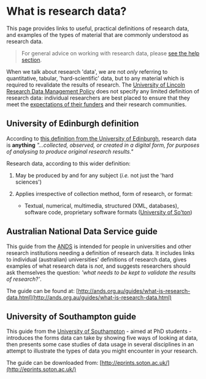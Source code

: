 # What is research data?

This page provides links to useful, practical definitions of research data, and examples of the types of material that are commonly understood as research data.

> For general advice on working with research data, please [see the help section](https://orbital.lincoln.ac.uk/training-help).

When we talk about research 'data', we are not *only* referring to quantitative, tabular, 'hard-scientific' data, but to any material which is required to revalidate the results of research. The [University of Lincoln Research Data Management Policy](https://orbital.lincoln.ac.uk/rdm-policy) does not specify any limited definition of research data: individual researchers are best placed to ensure that they meet the [expectations of their funders](https://orbital.lincoln.ac.uk/training-policies) and their research communities.

## University of Edinburgh definition

According to [this definition from the University of Edinburgh](http://www.ed.ac.uk/schools-departments/information-services/services/research-support/data-library/data-repository/definitions), research data is **anything** *"...collected, observed, or created in a digital form, for purposes of analysing to produce original research results."*

Research data, according to this wider definition:

1. May be produced by and for any subject (*i.e.* not just the 'hard sciences')

2. Applies irrespective of collection method, form of research, or format:
    * Textual, numerical, multimedia, structured (XML, databases), software code, proprietary software formats ([University of So'ton](http://eprints.soton.ac.uk/338816/))
    
## Australian National Data Service guide

This guide from the [ANDS](http://ands.org.au/) is intended for people in universities and other research institutions needing a definition of research data. It includes links to individual (australian) universities' definitions of research data, gives examples of what research data is *not*, and suggests researchers should ask themselves the question: *'what needs to be kept to validate the results of research?'*.

The guide can be found at: [http://ands.org.au/guides/what-is-research-data.html](http://ands.org.au/guides/what-is-research-data.html)

## University of Southampton guide

This guide from the [University of Southampton](http://www.soton.ac.uk/) - aimed at PhD students -  introduces the forms data can take by showing five ways of looking at data, then presents some case studies of data usage in several disciplines in an attempt to illustrate the types of data you might encounter in your research.

The guide can be downloaded from: [http://eprints.soton.ac.uk/](http://eprints.soton.ac.uk/)